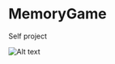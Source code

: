 MemoryGame
==========

Self project

![Alt text](/../MemoryGame/MemoryGame/0.png?raw=true "Start Screen")
